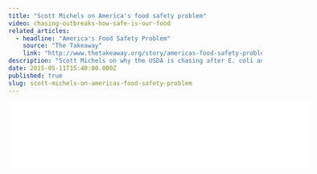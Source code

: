 ```yaml
---
title: "Scott Michels on America's food safety problem"
video: chasing-outbreaks-how-safe-is-our-food
related_articles:
  - headline: "America's Food Safety Problem"
    source: "The Takeaway"
    link: "http://www.thetakeaway.org/story/americas-food-safety-problem/"
description: "Scott Michels on why the USDA is chasing after E. coli and salmonella outbreaks, rather than leading the way on food safety."
date: 2015-05-11T15:40:00.000Z
published: true
slug: scott-michels-on-americas-food-safety-problem
---
```


<iframe width="600" height="130" frameborder="0" scrolling="no" src="//www.thetakeaway.org/widgets/ondemand_player/takeaway/#file=%2Faudio%2Fxspf%2F452502%2F"></iframe>


